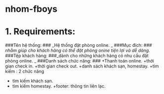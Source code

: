 # nhom-fboys

# 1. Requirements:
###Tên hệ thống: ### _Hệ thống đặt phòng online. _
###Mục đích: ### _nhằm giúp cho khách hàng có thể đặt phòng onine tiện lợi và dễ dàng._
###Tệp khách hàng: ###_dành cho những khách hàng có nhu cầu đặt phòng online. _
###Danh sách chức năng:  ###
+Thanh toán online.
+thời gian check in.
+thời gian check out.
+danh sách khách sạn, homestay.
+tìm kiếm : 2 chức năng
  - tìm kiếm khách sạn.
  - tìm kiếm homestay.
+footer: thông tin liên lạc. 

